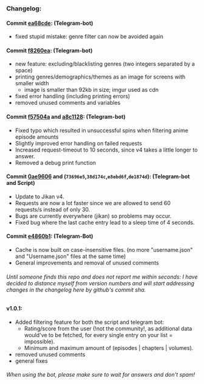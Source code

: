 ### Changelog:

#### Commit [ea68cde](https://github.com/Vernoxvernax/PyAnimeList-Shuffle/commit/ea68cde3ec09f6d08a1d798fe0692f39f5603ed8): (Telegram-bot)
* fixed stupid mistake: genre filter can now be avoided again

#### Commit [f8260ea](https://github.com/Vernoxvernax/PyAnimeList-Shuffle/commit/f8260ead64081282890f0761053993e9aaa762a4): (Telegram-bot)
* new feature: excluding/blacklisting genres (two integers separated by a space)
* printing genres/demographics/themes as an image for screens with smaller width
  * image is smaller than 92kb in size; imgur used as cdn
* fixed error handling (including printing errors)
* removed unused comments and variables

#### Commit [f57504a](https://github.com/Vernoxvernax/PyAnimeList-Shuffle/commit/f57504a5159ef615e507b36732670d545b1872a8) and [a8c1128](https://github.com/Vernoxvernax/PyAnimeList-Shuffle/commit/a8c1128e3b1ee53d86b72216b382bd16b26b60d0): (Telegram-bot)
* Fixed typo which resulted in unsuccessful spins when filtering anime episode amounts
* Slightly improved error handling on failed requests
* Increased request-timeout to 10 seconds, since v4 takes a little longer to answer.
* Removed a debug print function

#### Commit [0ae9606](https://github.com/Vernoxvernax/PyAnimeList-Shuffle/commit/0ae960603b2f1ed102023acb38e7d94cf1ee246b) and (`73696e5`,`38d174c`,`e8ebd6f`,`de1874d`): (Telegram-bot and Script)
* Update to Jikan v4.
* Requests are now a lot faster since we are allowed to send 60 requests/s instead of only 30.
* Bugs are currently everywhere (jikan) so problems may occur.
* Fixed bug where the last cache entry lead to a sleep time of 4 seconds.

#### Commit [e4860b1](https://github.com/Vernoxvernax/PyAnimeList-Shuffle/commit/e4860b1e539b80a4611b4e81c730103ae83b1249): (Telegram-Bot)
* Cache is now built on case-insensitive files. (no more "username.json" and "Username.json" files at the same time)
* General improvements and removal of unused comments
###### Until someone finds this repo and does not report me within seconds: I have decided to distance myself from version numbers and will start addressing changes in the changelog here by github's commit sha.

#### v1.0.1:
* Added filtering feature for both the script and telegram bot:
  - Rating/score from the user (!not the community!, as additional data would've to be fetched, for every single entry on your list = impossible).
  - Minimum and maximum amount of (episodes | chapters | volumes).
* removed unused comments
* general fixes
###### When using the bot, please make sure to wait for answers and don't spam!